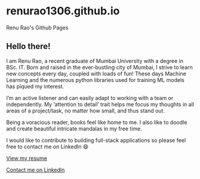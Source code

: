# renurao1306.github.io
Renu Rao's Github Pages

## Hello there!
I am Renu Rao, a recent graduate of Mumbai University with a degree in BSc. IT. Born and raised in the ever-bustling city of Mumbai, I strive to learn new concepts every day, coupled with loads of fun! These days Machine Learning and the numerous python libraries used for training ML models has piqued my interest. 

I’m an active listener and can easily adapt to working with a team or independently. My ‘attention to detail’ trait helps me focus my thoughts in all areas of a project/task, no matter how small, and thus stand out. 

Being a voracious reader, books feel like home to me. I also like to doodle and create beautiful intricate mandalas in my free time. 

I would like to contribute to building full-stack applications so please feel free to contact me on LinkedIn 😄

[View my resume](resume.md)

[Contact me on LinkedIn](https://www.linkedin.com/in/-renu-rao)

